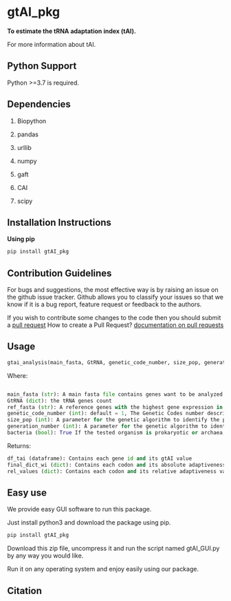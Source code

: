 # gtAI_pkg

**To estimate the tRNA adaptation index (tAI).**

For more information about tAI.

## Python Support

Python >=3.7 is required.

## Dependencies

1. Biopython

2. pandas

3. urllib

4. numpy

5. gaft

6. CAI

7. scipy

## Installation Instructions

**Using pip**

```python
pip install gtAI_pkg
```

## Contribution Guidelines

For bugs and suggestions, the most effective way is by raising an issue on the github issue tracker. 
Github allows you to classify your issues so that we know if it is a bug report, feature request or feedback to the authors.

If you wish to contribute some changes to the code then you should submit a [pull request](https://github.com/AliYoussef96/gtAI_pkg/pulls)
How to create a Pull Request? [documentation on pull requests](https://help.github.com/en/articles/about-pull-requests)

## Usage

```python
gtai_analysis(main_fasta, GtRNA, genetic_code_number, size_pop, generation_number=50, bacteria=False)
```

Where:

```python

main_fasta (str): A main fasta file contains genes want to be analyzed (CDS)
GtRNA (dict): the tRNA genes count
ref_fasta (str): A reference genes with the highest gene expression in a genome (CDS)
genetic_code_number (int): default = 1, The Genetic Codes number described by NCBI (https://www.ncbi.nlm.nih.gov/Taxonomy/Utils/wprintgc.cgi)
size_pop (int): A parameter for the genetic algorithm to identify the population size containing the possible solutions to optimize Sij-values
generation_number (int): A parameter for the genetic algorithm to identify the generation number
bacteria (bool): True If the tested organism is prokaryotic or archaea, else equal to False ( default = False )


```
Returns:

```python
df_tai (dataframe): Contains each gene id and its gtAI value 
final_dict_wi (dict): Contains each codon and its absolute adaptiveness value
rel_values (dict): Contains each codon and its relative adaptiveness values
```
## Easy use

We provide easy GUI software to run this package.

Just install python3 and download the package using pip.
```python
pip install gtAI_pkg
```
Download this zip file, uncompress it and run the script named gtAI_GUI.py by any way you would like.

Run it on any operating system and enjoy easily using our package.

## Citation

